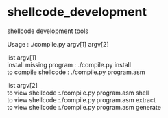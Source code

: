 # shellcode_development
shellcode development tools

Usage : ./compile.py argv[1] argv[2]  
  
 list argv[1]  
install missing program : ./compile.py install  
to compile shellcode : ./compile.py program.asm  

 list argv[2]  
to view shellcode :./compile.py program.asm shell  
to view shellcode :./compile.py program.asm extract  
to view shellcode :./compile.py program.asm generate 
